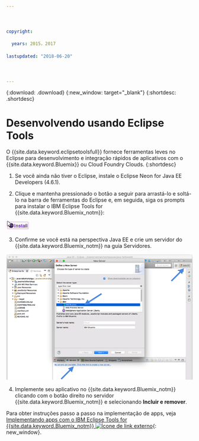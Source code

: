 ```yaml
---



copyright:

  years: 2015，2017

lastupdated: "2018-06-20"



---
```


{:download: .download}
{:new_window: target="_blank"}
{:shortdesc: .shortdesc}

# Desenvolvendo usando Eclipse Tools

O {{site.data.keyword.eclipsetoolsfull}} fornece ferramentas leves no Eclipse para desenvolvimento e integração rápidos de aplicativos com o {{site.data.keyword.Bluemix}} ou Cloud Foundry Clouds.
{:shortdesc}

  1. Se você ainda não tiver o Eclipse, instale o Eclipse Neon for Java EE Developers (4.6.1).
  
  2. Clique e mantenha pressionado o botão a seguir para arrastá-lo e soltá-lo na barra de ferramentas do Eclipse e, em seguida, siga os prompts para instalar o IBM Eclipse Tools for {{site.data.keyword.Bluemix_notm}}:

  ![Arraste e solte em uma área de trabalho em execução do Eclipse Neon para instalar o IBM Eclipse Tools for {{site.data.keyword.Bluemix_notm}}](images/installbutton.png)

  3. Confirme se você está na perspectiva Java EE e crie um servidor do {{site.data.keyword.Bluemix_notm}} na guia Servidores.

  ![Crie o {{site.data.keyword.Bluemix_notm}} Server](images/eclipse_server.png)

  4. Implemente seu aplicativo no {{site.data.keyword.Bluemix_notm}} clicando com o botão direito no servidor {{site.data.keyword.Bluemix_notm}} e selecionando **Incluir e remover**.

Para obter instruções passo a passo na implementação de apps, veja [Implementando apps com o IBM Eclipse Tools for {{site.data.keyword.Bluemix_notm}} ![Ícone de link externo](../icons/launch-glyph.svg)](/docs/manageapps/eclipsetools/eclipsetools.html#eclipsetools){: new_window}.
